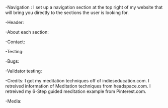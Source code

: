 -Navigation :
I set up a navigation section at the top right of my website that will bring you directly to the sections the user is looking for.

-Header:

-About each section:

-Contact:

-Testing:

-Bugs:

-Validator testing:

-Credits:
I got my meditation techniques off of indieseducation.com.
I retreived information of Meditation techniques from headspace.com.
I retreived my 6-Step guided meditation example from Pinterest.com.

-Media:
